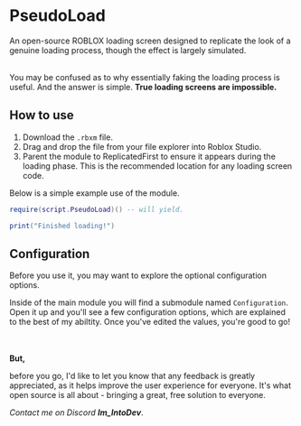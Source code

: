 # PseudoLoad
An open-source ROBLOX loading screen designed to replicate the look of a genuine loading process, though the effect is largely simulated.
<br><br/>

You may be confused as to why essentially faking the loading process is useful.
And the answer is simple.
**True loading screens are impossible.**

## How to use
1. Download the `.rbxm` file.
2. Drag and drop the file from your file explorer into Roblox Studio.
3. Parent the module to ReplicatedFirst to ensure it appears during the loading phase. This is the recommended location for any loading screen code.

Below is a simple example use of the module.
```lua
require(script.PseudoLoad)() -- will yield.

print("Finished loading!")
```

## Configuration
Before you use it, you may want to explore the optional configuration options.

Inside of the main module you will find a submodule named `Configuration`.
Open it up and you'll see a few configuration options, which are explained to the best of my abiltity.
Once you've edited the values, you're good to go!

<br><br/>
**But,**

before you go, I'd like to let you know that any feedback is greatly appreciated, as it helps improve the user experience for everyone. It's what open source is all about - bringing a great, free solution to everyone.

*Contact me on Discord* ***Im_IntoDev***.
